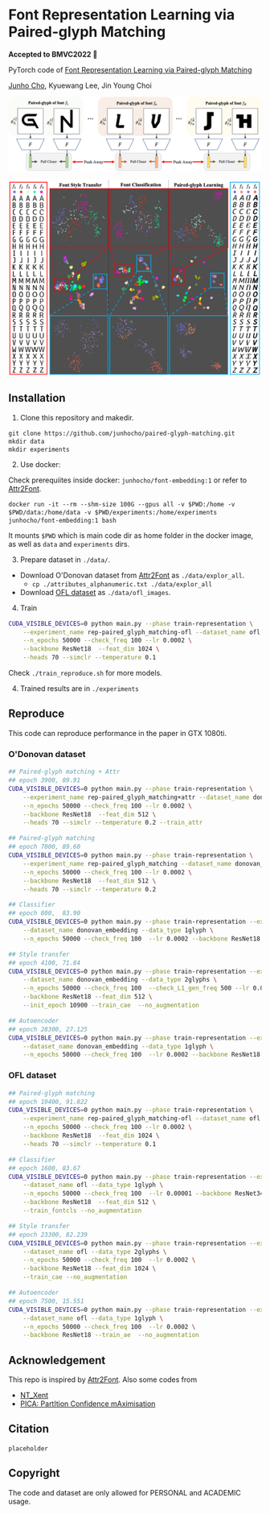 Font Representation Learning via Paired-glyph Matching
==================================================

**Accepted to **BMVC2022** :tada:**

PyTorch code of [Font Representation Learning via Paired-glyph Matching](arxiv.org/abs/2211.10967)

[Junho Cho](http://tmmse.xyz/junhocho/), Kyuewang Lee, Jin Young Choi

![](./img/framework.png)

![](./img/comparison.png)


## Installation

1. Clone this repository and makedir.

```
git clone https://github.com/junhocho/paired-glyph-matching.git
mkdir data
mkdir experiments
```

2. Use docker:

Check prerequiites inside docker: `junhocho/font-embedding:1` or refer to [Attr2Font](https://github.com/hologerry/Attr2Font).

```
docker run -it --rm --shm-size 100G --gpus all -v $PWD:/home -v $PWD/data:/home/data -v $PWD/experiments:/home/experiments  junhocho/font-embedding:1 bash
```

It mounts `$PWD` which is main code dir as home folder in the docker image, as well as `data` and `experiments` dirs.

3. Prepare dataset in `./data/`.

- Download O'Donovan dataset from [Attr2Font](https://github.com/hologerry/Attr2Font) as `./data/explor_all`.
  - `cp ./attributes_alphanumeric.txt ./data/explor_all`
- Download [OFL dataset](https://drive.google.com/file/d/1ErYQM5XTguNLH5fdkxv0ANYR30xk-xOt/view?usp=share_link) as `./data/ofl_images`.

4. Train 

```bash
CUDA_VISIBLE_DEVICES=0 python main.py --phase train-representation \
	--experiment_name rep-paired_glyph_matching-ofl --dataset_name ofl \
	--n_epochs 50000 --check_freq 100 --lr 0.0002 \
	--backbone ResNet18  --feat_dim 1024 \
	--heads 70 --simclr --temperature 0.1
```

Check `./train_reproduce.sh` for more models.


4. Trained results are in `./experiments`


## Reproduce

This code can reproduce performance in the paper in GTX 1080ti.


### O'Donovan dataset

```bash
## Paired-glyph matching + Attr
## epoch 3900, 89.91
CUDA_VISIBLE_DEVICES=0 python main.py --phase train-representation \
	--experiment_name rep-paired_glyph_matching+attr --dataset_name donovan_embedding \
	--n_epochs 50000 --check_freq 100 --lr 0.0002 \
	--backbone ResNet18  --feat_dim 512 \
	--heads 70 --simclr --temperature 0.2 --train_attr  
```

```bash
## Paired-glyph matching
## epoch 7000, 89.60
CUDA_VISIBLE_DEVICES=0 python main.py --phase train-representation \
	--experiment_name rep-paired_glyph_matching --dataset_name donovan_embedding \
	--n_epochs 50000 --check_freq 100 --lr 0.0002 \
	--backbone ResNet18  --feat_dim 512 \
	--heads 70 --simclr --temperature 0.2 
```

```bash
## Classifier
## epoch 800,  83.90
CUDA_VISIBLE_DEVICES=0 python main.py --phase train-representation --experiment_name rep-font-cls \
	--dataset_name donovan_embedding --data_type 1glyph \
	--n_epochs 50000 --check_freq 100  --lr 0.0002 --backbone ResNet18 --train_fontcls 
```

```bash
## Style transfer
## epoch 4100, 71.84
CUDA_VISIBLE_DEVICES=0 python main.py --phase train-representation --experiment_name rep-styletransfer \
	--dataset_name donovan_embedding --data_type 2glyphs \
	--n_epochs 50000 --check_freq 100  --check_L1_gen_freq 500 --lr 0.0002 \
	--backbone ResNet18 --feat_dim 512 \
	--init_epoch 10900 --train_cae  --no_augmentation 
```

```bash
## Autoencoder
## epoch 28300, 27.125
CUDA_VISIBLE_DEVICES=0 python main.py --phase train-representation --experiment_name rep-glyph-autoencoder \
	--dataset_name donovan_embedding --data_type 1glyph \
	--n_epochs 50000 --check_freq 100  --lr 0.0002 --backbone ResNet18 --train_ae 
```

### OFL dataset

```bash
## Paired-glyph matching
## epoch 19400, 91.822
CUDA_VISIBLE_DEVICES=0 python main.py --phase train-representation \
	--experiment_name rep-paired_glyph_matching-ofl --dataset_name ofl \
	--n_epochs 50000 --check_freq 100 --lr 0.0002 \
	--backbone ResNet18  --feat_dim 1024 \
	--heads 70 --simclr --temperature 0.1 
```

```bash
## Classifier
## epoch 1600, 83.67
CUDA_VISIBLE_DEVICES=0 python main.py --phase train-representation --experiment_name font-cls-ofl-NoAug-lr1e-5 \
	--dataset_name ofl --data_type 1glyph \
	--n_epochs 50000 --check_freq 100  --lr 0.00001 --backbone ResNet34 \
	--backbone ResNet18  --feat_dim 512 \
	--train_fontcls --no_augmentation 
```

```bash
## Style transfer
## epoch 23300, 82.239
CUDA_VISIBLE_DEVICES=0 python main.py --phase train-representation --experiment_name cae-NoAug-ofl-dim1024 \
	--dataset_name ofl --data_type 2glyphs \
	--n_epochs 50000 --check_freq 100  --lr 0.0002 \
	--backbone ResNet18 --feat_dim 1024 \
	--train_cae --no_augmentation 
```

```bash
## Autoencoder
## epoch 7500, 15.551
CUDA_VISIBLE_DEVICES=0 python main.py --phase train-representation --experiment_name glyph-autoencoder-NoAug-ofl \
	--dataset_name ofl --data_type 1glyph \
	--n_epochs 50000 --check_freq 100  --lr 0.0002 \
	--backbone ResNet18 --train_ae  --no_augmentation 
```

## Acknowledgement


This repo is inspired by [Attr2Font](https://github.com/hologerry/Attr2Font).
Also some codes from

- [NT_Xent](https://github.com/Spijkervet/SimCLR/blob/master/simclr/modules/nt_xent.py)
- [PICA: PartItion Confidence mAximisation](https://github.com/Raymond-sci/PICA)


## Citation

```
placeholder
```

## Copyright

The code and dataset are only allowed for PERSONAL and ACADEMIC usage.
